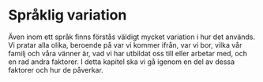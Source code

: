 # Språklig variation

Även inom ett språk finns förstås väldigt mycket variation i hur det används. Vi pratar alla olika, beroende på var vi kommer ifrån, var vi bor, vilka vår familj och våra vänner är, vad vi har utbildat oss till eller arbetar med, och en rad andra faktorer. I detta kapitel ska vi gå igenom en del av dessa faktorer och hur de påverkar. 